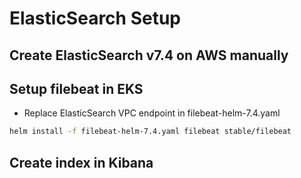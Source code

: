 # ElasticSearch Setup

## Create ElasticSearch v7.4 on AWS manually

## Setup filebeat in EKS
* Replace ElasticSearch VPC endpoint in filebeat-helm-7.4.yaml 
```bash
helm install -f filebeat-helm-7.4.yaml filebeat stable/filebeat
```

## Create index in Kibana